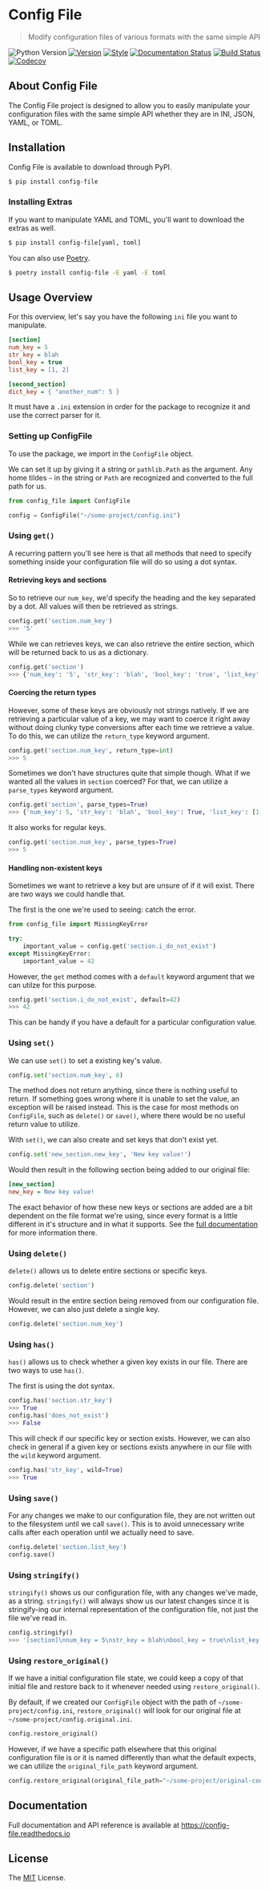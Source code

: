 # Config File

> Modify configuration files of various formats with the same simple API

![Python Version](https://img.shields.io/pypi/pyversions/config-file.svg)
[![Version](https://img.shields.io/pypi/v/config-file)](https://pypi.org/project/config-file/)
[![Style](https://img.shields.io/badge/code%20style-black-000000.svg)](https://pypi.org/project/black/)
[![Documentation Status](https://readthedocs.org/projects/config-file/badge/?version=latest)](https://config-file.readthedocs.io/en/latest/?badge=latest)
[![Build Status](https://github.com/eugenetriguba/config-file/workflows/python%20package%20CI/badge.svg?branch=master)](https://github.com/eugenetriguba/config-file/actions/)
[![Codecov](https://codecov.io/gh/eugenetriguba/config-file/graph/badge.svg)](https://codecov.io/gh/eugenetriguba/config-file)

## About Config File

The Config File project is designed to allow you to easily manipulate your
configuration files with the same simple API whether they are in INI, JSON,
YAML, or TOML.

## Installation

Config File is available to download through PyPI.

```bash
$ pip install config-file
```

### Installing Extras

If you want to manipulate YAML and TOML, you'll want to download the extras as well.

```bash
$ pip install config-file[yaml, toml]
```

You can also use [Poetry](https://python-poetry.org).

```bash
$ poetry install config-file -E yaml -E toml
```

## Usage Overview

For this overview, let's say you have the following `ini` file
you want to manipulate.

```ini
[section]
num_key = 5
str_key = blah
bool_key = true
list_key = [1, 2]

[second_section]
dict_key = { "another_num": 5 }
```

It must have a `.ini` extension in order
for the package to recognize it and use the correct parser for it.

### Setting up ConfigFile

To use the package, we import in the `ConfigFile` object.

We can set it up by giving it a string or `pathlib.Path` as the argument.
Any home tildes `~` in the string or `Path` are recognized and converted
to the full path for us.

```python
from config_file import ConfigFile

config = ConfigFile("~/some-project/config.ini")
```

### Using `get()`

A recurring pattern you'll see here is that all methods that
need to specify something inside your configuration file will
do so using a dot syntax.

#### Retrieving keys and sections

So to retrieve our `num_key`, we'd specify the heading and the
key separated by a dot. All values will then be retrieved as
strings.

```python
config.get('section.num_key')
>>> '5'
```

While we can retrieves keys, we can also retrieve the entire
section, which will be returned back to us as a dictionary.

```python
config.get('section')
>>> {'num_key': '5', 'str_key': 'blah', 'bool_key': 'true', 'list_key': '[1, 2]'}
```

#### Coercing the return types

However, some of these keys are obviously not strings natively.
If we are retrieving a particular value of a key, we may want to
coerce it right away without doing clunky type conversions after
each time we retrieve a value. To do this, we can utilize the
`return_type` keyword argument.

```python
config.get('section.num_key', return_type=int)
>>> 5
```

Sometimes we don't have structures quite that simple though. What
if we wanted all the values in `section` coerced? For that, we can
utilize a `parse_types` keyword argument.

```python
config.get('section', parse_types=True)
>>> {'num_key': 5, 'str_key': 'blah', 'bool_key': True, 'list_key': [1, 2]}
```

It also works for regular keys.

```python
config.get('section.num_key', parse_types=True)
>>> 5
```

#### Handling non-existent keys

Sometimes we want to retrieve a key but are unsure of if it will exist.
There are two ways we could handle that.

The first is the one we're used to seeing: catch the error.

```python
from config_file import MissingKeyError

try:
    important_value = config.get('section.i_do_not_exist')
except MissingKeyError:
    important_value = 42
```

However, the `get` method comes with a `default` keyword argument that we
can utilze for this purpose.

```python
config.get('section.i_do_not_exist', default=42)
>>> 42
```

This can be handy if you have a default for a particular configuration value.

### Using `set()`

We can use `set()` to set a existing key's value.

```python
config.set('section.num_key', 6)
```

The method does not return anything, since there is nothing
useful to return. If something goes wrong where it is unable to set
the value, an exception will be raised instead. This is the case
for most methods on `ConfigFile`, such as `delete()` or `save()`,
where there would be no useful return value to utilize.

With `set()`, we can also create and set keys that don't exist yet.

```python
config.set('new_section.new_key', 'New key value!')
```

Would then result in the following section being added to our original file:

```ini
[new_section]
new_key = New key value!
```

The exact behavior of how these new keys or sections are added are a bit
dependent on the file format we're using, since every format is a little
different in it's structure and in what it supports. See the
[full documentation](#Documentation) for more information there.

### Using `delete()`

`delete()` allows us to delete entire sections or specific keys.

```python
config.delete('section')
```

Would result in the entire section being removed from our configuration file.
However, we can also just delete a single key.

```python
config.delete('section.num_key')
```

### Using `has()`

`has()` allows us to check whether a given key exists in our file. There
are two ways to use `has()`.

The first is using the dot syntax.

```python
config.has('section.str_key')
>>> True
config.has('does_not_exist')
>>> False
```

This will check if our specific key or section exists. However, we can
also check in general if a given key or sections exists anywhere in our
file with the `wild` keyword argument.

```python
config.has('str_key', wild=True)
>>> True
```

### Using `save()`

For any changes we make to our configuration file, they are not written out
to the filesystem until we call `save()`. This is to avoid unnecessary write
calls after each operation until we actually need to save.

```python
config.delete('section.list_key')
config.save()
```

### Using `stringify()`

`stringify()` shows us our configuration file, with any changes we've made,
as a string. `stringify()` will always show us our latest changes since it
is stringify-ing our internal representation of the configuration file, not
just the file we've read in.

```python
config.stringify()
>>> '[section]\nnum_key = 5\nstr_key = blah\nbool_key = true\nlist_key = [1, 2]\n\n[second_section]\ndict_key = { "another_num": 5 }\n\n'
```


### Using `restore_original()`

If we have a initial configuration file state, we could keep a copy of that
initial file and restore back to it whenever needed using `restore_original()`.

By default, if we created our `ConfigFile` object with the path of `~/some-project/config.ini`,
`restore_original()` will look for our original file at `~/some-project/config.original.ini`.

```python
config.restore_original()
```

However, if we have a specific path elsewhere that this original configuration file is or it
is named differently than what the default expects, we can utilize the `original_file_path`
keyword argument.

```python
config.restore_original(original_file_path="~/some-project/original-configs/config.ini")
```


## Documentation

Full documentation and API reference is available at https://config-file.readthedocs.io

## License

The [MIT](https://github.com/eugenetriguba/config-file/blob/master/LICENSE) License.
